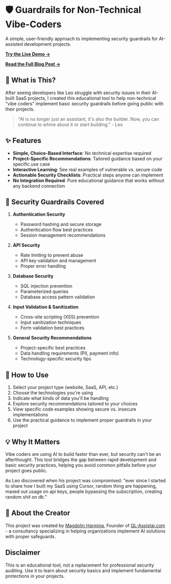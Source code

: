 # 🛡️ Guardrails for Non-Technical Vibe-Coders

A simple, user-friendly approach to implementing security guardrails for AI-assisted development projects.

**[Try the Live Demo →](https://safe-guardrails-playground-60.lovable.app/)**

**[Read the Full Blog Post →](https://lightning-cook-241.notion.site/Guardrails-for-Vibe-Coders-Balancing-Innovation-and-Data-Privacy-in-the-AI-Era-1c0dfa5cd1e080328b25c14ee799ac92)**

## 📱 What is This?

After seeing developers like Leo struggle with security issues in their AI-built SaaS projects, I created this educational tool to help non-technical "vibe coders" implement basic security guardrails before going public with their projects.

> "AI is no longer just an assistant, it's also the builder. Now, you can continue to whine about it or start building." - Leo

## ✨ Features

- **Simple, Choice-Based Interface**: No technical expertise required
- **Project-Specific Recommendations**: Tailored guidance based on your specific use case
- **Interactive Learning**: See real examples of vulnerable vs. secure code
- **Actionable Security Checklists**: Practical steps anyone can implement
- **No Integration Required**: Pure educational guidance that works without any backend connection

## 🔐 Security Guardrails Covered

1. **Authentication Security**
   - Password hashing and secure storage
   - Authentication flow best practices
   - Session management recommendations

2. **API Security**
   - Rate limiting to prevent abuse
   - API key validation and management
   - Proper error handling

3. **Database Security**
   - SQL injection prevention
   - Parameterized queries
   - Database access pattern validation

4. **Input Validation & Sanitization**
   - Cross-site scripting (XSS) prevention
   - Input sanitization techniques
   - Form validation best practices

5. **General Security Recommendations**
   - Project-specific best practices
   - Data handling requirements (PII, payment info)
   - Technology-specific security tips

## 🚀 How to Use

1. Select your project type (website, SaaS, API, etc.)
2. Choose the technologies you're using
3. Indicate what kinds of data you'll be handling
4. Explore security recommendations tailored to your choices
5. View specific code examples showing secure vs. insecure implementations
6. Use the practical guidance to implement proper guardrails in your project

## 💡 Why It Matters

Vibe coders are using AI to build faster than ever, but security can't be an afterthought. This tool bridges the gap between rapid development and basic security practices, helping you avoid common pitfalls before your project goes public.

As Leo discovered when his project was compromised: "ever since I started to share how I built my SaaS using Cursor, random thing are happening, maxed out usage on api keys, people bypassing the subscription, creating random shit on db."

## 🌟 About the Creator

This project was created by [Magdolin Harmina](https://www.linkedin.com/in/magdolin-harmina-52139978/), Founder of [QL-Assistai.com](https://QL-Assistai.com) - a consultancy specializing in helping organizations implement AI solutions with proper safeguards.

## Disclaimer

This is an educational tool, not a replacement for professional security auditing. Use it to learn about security basics and implement fundamental protections in your projects.
